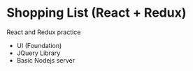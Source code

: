 # Shopping List (React + Redux)

React and Redux practice

- UI (Foundation)
- JQuery Library
- Basic Nodejs server